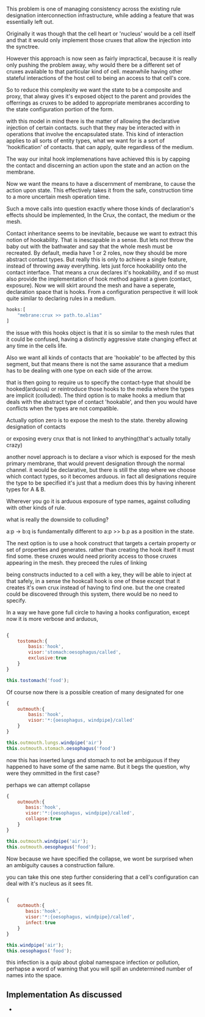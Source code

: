 This problem is one of managing consistency across the existing rule designation interconnection infrastructure, while adding a feature that was essentially left out.

Originally it was though that the cell heart or 'nucleus' would be a cell itself and that it would only implement those cruxes that allow the injection into the synctree.

However this approach is now seen as fairly impractical, because it is really only pushing the problem away, why would there be a different set of cruxes available to that particular kind of cell. meanwhile having other stateful interactions of the host cell to being an access to that cell's core.

So to reduce this complexity we want the state to be a composite and proxy, that alway gives it's exposed object to the parent and provides the offerrings as cruxes to be added to appropriate membranes according to the state configuration portion of the form.

with this model in mind there is the matter of allowing the declarative injection of certain contacts. such that they may be interacted with in operations that involve the encapsulated state. This kind of interaction applies to all sorts of entity types, what we want for is a sort of 'hookification' of contacts. that can apply, quite regardless of the medium.

The way our inital hook implemenations have achieved this is by capping the contact and discerning an action upon the state and an action on the membrane.

Now we want the means to have a discernment of membrane, to cause the action upon state. This effectively takes it from the safe, construction time to a more uncertain mesh operation time.

Such a move calls into question exactly where those kinds of declaration's effects should be implemented, In the Crux, the contact, the medium or the mesh.

Contact inheritance seems to be inevitable, because we want to extract this notion of hookability. That is inescapable in a sense. But lets not throw the baby out with the bathwater and say that the whole mesh must be recreated. By default, media have 1 or 2 roles, now they should be more abstract contact types. But really this is only to achieve a single feature, instead of throwing away everything. lets just force hookability onto the contact interface. That means a crux declares it's hookability, and if so must also provide the implementation of hook method against a given \(contact, exposure\). Now we will skirt around the mesh and have a seperate, declaration space that is hooks. From a configuration perspective it will look quite similar to declaring rules in a medium.

```js
hooks:[
    "mebrane:crux >> path.to.alias"
]
```

the issue with this hooks object is that it is so similar to the mesh rules that it could be confused, having a distinctly aggressive state changing effect at any time in the cells life.

Also we want all kinds of contacts that are 'hookable' to be affected by this segment, but that means there is not the same assurance that a medium has to be dealing with one type on each side of the arrow.

that is then going to require us to specify the contact-type that should be hooked\(arduous\) or reintroduce those hooks to the media where the types are implicit \(colluded\). The third option is to make hooks a medium that deals with the abstract type of contact 'hookable', and then you would have conflicts when the types are not compatible.

Actually option zero is to expose the mesh to the state. thereby allowing designation of contacts

or exposing every crux that is not linked to anything\(that's actually totally crazy\)

another novel approach is to declare a visor which is exposed for the mesh primary membrane, that would prevent designation through the normal channel. it would be declarative, but there is still the step where we choose which contact types, so it becomes arduous. in fact all designations require the type to be specified it's just that a medium does this by having inherent types for A & B. 

Wherever you go it is arduous exposure of type names, against colluding with other kinds of rule.

what is really the downside to colluding? 

a:p -&gt; b:q is fundamentally different to a:p &gt;&gt; b.p as a position in the state.



The next option is to use a hook construct that targets a certain property or set of properties and generates. rather than creating the hook itself it must find some. these cruxes would need priority access to those cruxes appearing in the mesh. they preceed the rules of linking 

being constructs inducted to a cell with a key, they will be able to inject at that safely, in a sense the hookcall hook is one of these except that it creates it's own crux instead of having to find one. but the one created could be discovered through this system, there would be no need to specify. 

In a way we have gone full circle to having a hooks configuration, except now it is more verbose and arduous,

```js

{
    tostomach:{
        basis:'hook',
        visor:'stomach:oesophagus/called',
        exclusive:true
    }
}

this.tostomach('food'); 
```

Of course now there is a possible creation of many designated for one 

```js
{
    outmouth:{
        basis:'hook',
        visor:'*:{oesophagus, windpipe}/called'
    }
}

this.outmouth.lungs.windpipe('air')
this.outmouth.stomach.oesophagus('food')
```

now this has inserted lungs and stomach to not be ambiguous if they happened to have some of the same name. But it begs the question, why were they ommitted in the first case?

perhaps we can attempt collapse

```js
{
    outmouth:{
       basis:'hook',
       visor:'*:{oesophagus, windpipe}/called',
       collapse:true
    }
}

this.outmouth.windpipe('air');
this.outmouth.oesophagus('food');
```

Now because we have specified the collapse, we wont be surprised when an ambiguity causes a construction failure. 

you can take this one step further considering that a cell's configuration can deal with it's nucleus as it sees fit. 

```js

{
    outmouth:{
       basis:'hook',
       visor:'*:{oesophagus, windpipe}/called',
       infect:true
    }
}

this.windpipe('air');
this.oesophagus('food');

```
this infection is a quip about global namespace infection or pollution, perhapse a word of warning that you will spill an undetermined number of names into the space.

## Implementation As discussed 
- 

